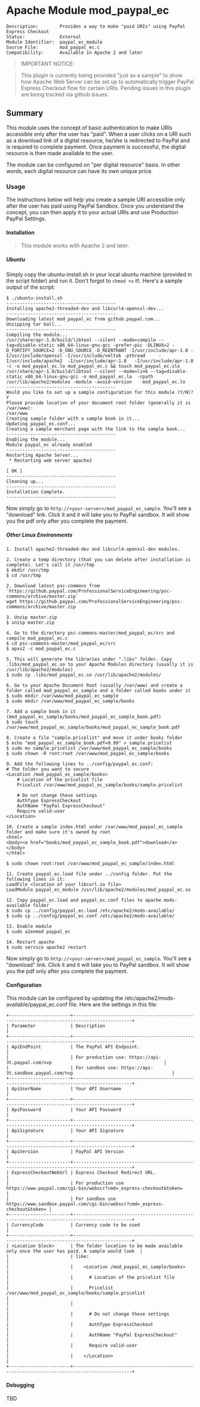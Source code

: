 # Apache Module mod_paypal_ec
    Description:		Provides a way to make "paid URIs" using PayPal Express Checkout
    Status: 			External
    Module Identifier:	paypal_ec_module
    Source File:		mod_paypal_ec.c
    Compatibility: 		Available in Apache 2 and later 

> IMPORTANT NOTICE:

> This plugin is currently being provided "just as a sample" to show how Apache Web Server can be set up to automatically trigger PayPal Express Checkout flow for certain URIs. Pending issues in this plugin are being tracked via github issues.

## Summary
This module uses the concept of basic authentication to make URIs accessible only after the user has "paid". When a user clicks on a URI such as a download link of a digital resource, he/she is redirected to PayPal and is required to complete payment. Once payment is successful, the digital resource is then made available to the user.

The module can be configured on "per digital resource" basis. In other words, each digital resource can have its own unique price.

### Usage
The instructions below will help you create a sample URI accessible only after the user has paid using PayPal Sandbox. Once you understand the concept, you can then apply it to your actual URIs and use Production PayPal Settings.

#### Installation

> This module works with Apache 2 and later.

##### Ubuntu
Simply copy the ubuntu-install.sh in your local ubuntu machine (provided in the script folder) and run it. Don't forgot to `chmod +x` it!. Here's a sample output of the script:

    $ ./ubuntu-install.sh
    -----------------------------------------
    Installing apache2-threaded-dev and libcurl4-openssl-dev...
    -----------------------------------------
    Downloading latest mod_paypal_ec from github.paypal.com...
    Unzipping tar ball...
    -----------------------------------------
    Compiling the module...
    /usr/share/apr-1.0/build/libtool --silent --mode=compile --tag=disable-static x86_64-linux-gnu-gcc -prefer-pic -DLINUX=2 -D_FORTIFY_SOURCE=2 -D_GNU_SOURCE -D_REENTRANT -I/usr/include/apr-1.0 -I/usr/include/openssl -I/usr/include/xmltok -pthread     -I/usr/include/apache2  -I/usr/include/apr-1.0   -I/usr/include/apr-1.0   -c -o mod_paypal_ec.lo mod_paypal_ec.c && touch mod_paypal_ec.slo
    /usr/share/apr-1.0/build/libtool --silent --mode=link --tag=disable-static x86_64-linux-gnu-gcc -o mod_paypal_ec.la  -rpath /usr/lib/apache2/modules -module -avoid-version    mod_paypal_ec.lo
    -----------------------------------------
    Would you like to set up a sample configuration for this module (Y/N)?
    Y
    Please provide location of your document root folder (generally it is /var/www):
    /var/www
    Creating sample folder with a sample book in it...
    Updating paypal_ec.conf...
    Creating a sample merchant page with the link to the sample book...
    -----------------------------------------
    Enabling the module...
    Module paypal_ec already enabled
    -----------------------------------------
    Restarting Apache Server...
     * Restarting web server apache2                                                                                                                  
                                                                                                                                                  [ OK ]
    -----------------------------------------
    Cleaning up...
    -----------------------------------------
    Installation Complete.
    -----------------------------------------

Now simply go to `http://<your-server>/mod_paypal_ec_sample`. You'll see a "download" link. Click it and it will take you to PayPal sandbox. It will show you the pdf only after you complete the payment.

##### Other Linux Environments

    1. Install apache2-threaded-dev and libcurl4-openssl-dev modules.
    
    2. Create a temp directory (that you can delete after installation is complete). Let's call it /usr/tmp
    $ mkdir /usr/tmp
    $ cd /usr/tmp
    
    2. Download latest psc-commons from `https://github.paypal.com/ProfessionalServiceEngineering/psc-commons/archive/master.zip`
    wget https://github.paypal.com/ProfessionalServiceEngineering/psc-commons/archive/master.zip
    
    3. Unzip master.zip
    $ unzip master.zip
    
    4. Go to the directory psc-commons-master/mod_paypal_ec/src and compile mod_paypal_ec.c
    $ cd psc-commons-master/mod_paypal_ec/src
    $ apxs2 -c mod_paypal_ec.c 
    
    5. This will generate the libraries under ".libs" folder. Copy .libs/mod_paypal_ec.so to your Apache Modules directory (usually it is /usr/lib/apache2/modules)
    $ sudo cp .libs/mod_paypal_ec.so /usr/lib/apache2/modules/
    
    6. Go to your Apache Document Root (usually /var/www) and create a folder called mod_paypal_ec_sample and a folder called books under it
    $ sudo mkdir /var/www/mod_paypal_ec_sample
    $ sudo mkdir /var/www/mod_paypal_ec_sample/books
    
    7. Add a sample book in it (mod_paypal_ec_sample/books/mod_paypal_ec_sample_book.pdf)
    $ sudo touch /var/www/mod_paypal_ec_sample/books/mod_paypal_ec_sample_book.pdf
    
    8. Create a file "sample.pricelist" and move it under books folder
    $ echo "mod_paypal_ec_sample_book.pdf=9.99" > sample.pricelist
    $ sudo mv sample.pricelist /var/www/mod_paypal_ec_sample/books
    $ sudo chown -R root:root /var/www/mod_paypal_ec_sample/books
    
    9. Add the following lines to ../config/paypal_ec.conf:
    # The folder you want to secure
    <Location /mod_paypal_ec_sample/books>
    	# Location of the pricelist file
    	Pricelist /var/www/mod_paypal_ec_sample/books/sample.pricelist
    	
    	# Do not change these settings
    	AuthType ExpressCheckout
    	AuthName "PayPal ExpressCheckout"
    	Require valid-user
    </Location>
    
    10. Create a sample index.html under /var/www/mod_paypal_ec_sample folder and make sure it's owned by root
    <html>
    <body><a href="books/mod_paypal_ec_sample_book.pdf">download</a></body>
    </html>
    
    $ sudo chown root:root /var/www/mod_paypal_ec_sample/index.html
    
    11. Create paypal_ec.load file under ../config folder. Put the following lines in it:
    LoadFile <location of your libcurl.so file>
    LoadModule paypal_ec_module /usr/lib/apache2/modules/mod_paypal_ec.so
    
    12. Copy paypal_ec.load and paypal_ec.conf files to apache mods-available folder
    $ sudo cp ../config/paypal_ec.load /etc/apache2/mods-available/
    $ sudo cp ../config/paypal_ec.conf /etc/apache2/mods-available/
    
    13. Enable module
    $ sudo a2enmod paypal_ec
    
    14. Restart apache
    $ sudo service apache2 restart

Now simply go to `http://<your-server>/mod_paypal_ec_sample`. You'll see a "download" link. Click it and it will take you to PayPal sandbox. It will show you the pdf only after you complete the payment.
    
#### Configuration
This module can be configured by updating the /etc/apache2/mods-available/paypal_ec.conf file. Here are the settings in this file:

    +-----------------------+--------------------------------------------------------------------------------------------+
    | Parameter             | Description                                                                                |
    +-----------------------+--------------------------------------------------------------------------------------------+
    | ApiEndPoint           | The PayPal API Endpoint.                                                                   |
    |                       | For production use: https://api-3t.paypal.com/nvp                                          |
    |                       | For sandbox use: https://api-3t.sandbox.paypal.com/nvp                                     |
    +-----------------------+--------------------------------------------------------------------------------------------+
    | ApiUserName           | Your API Username                                                                          |
    +-----------------------+--------------------------------------------------------------------------------------------+
    | ApiPassword           | Your API Password                                                                          |
    +-----------------------+--------------------------------------------------------------------------------------------+
    | ApiSignature          | Your API Signature                                                                         |
    +-----------------------+--------------------------------------------------------------------------------------------+
    | ApiVersion            | PayPal API Version                                                                         |
    +-----------------------+--------------------------------------------------------------------------------------------+
    | ExpressCheckoutWebUrl | Express Checkout Redirect URL.                                                             |
    |                       | For production use https://www.paypal.com/cgi-bin/webscr?cmd=_express-checkout&token=      |
    |                       | For sandbox use https://www.sandbox.paypal.com/cgi-bin/webscr?cmd=_express-checkout&token= |
    +-----------------------+--------------------------------------------------------------------------------------------+
    | CurrencyCode          | Currency code to be used                                                                   |
    +-----------------------+--------------------------------------------------------------------------------------------+
    | <Location block>      | The folder location to be made available only once the user has paid. A sample would look  |
    |                       | like:                                                                                      |
    |                       |    <Location /mod_paypal_ec_sample/books>                                                  |
    |                       |      # Location of the pricelist file                                                      |
    |                       |      Pricelist /var/www/mod_paypal_ec_sample/books/sample.pricelist                        |
    |                       |                                                                                            |
    |                       |      # Do not change these settings                                                        |
    |                       |      AuthType ExpressCheckout                                                              |
    |                       |      AuthName "PayPal ExpressCheckout"                                                     |
    |                       |      Require valid-user                                                                    |
    |                       |    </Location>                                                                             |
    +-----------------------+--------------------------------------------------------------------------------------------+
    
#### Debugging
TBD
